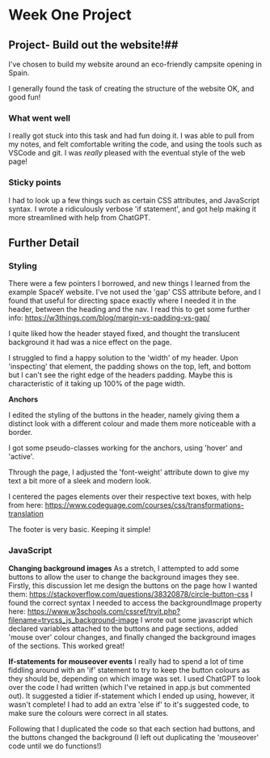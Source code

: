 # Week One Project

## Project- Build out the website!##

I've chosen to build my website around an eco-friendly campsite opening in Spain.

I generally found the task of creating the structure of the website OK, and good fun!

### What went well

I really got stuck into this task and had fun doing it.
I was able to pull from my notes, and felt comfortable writing the code, and using the tools such as VSCode and git.
I was _really_ pleased with the eventual style of the web page!

### Sticky points

I had to look up a few things such as certain CSS attributes, and JavaScript syntax.
I wrote a ridiculously verbose 'if statement', and got help making it more streamlined with help from ChatGPT.

## Further Detail

### Styling

There were a few pointers I borrowed, and new things I learned from the example SpaceY website.
I've not used the 'gap' CSS attribute before, and I found that useful for directing space exactly where I needed it in the header, between the heading and the nav.
I read this to get some further info: https://w3things.com/blog/margin-vs-padding-vs-gap/

I quite liked how the header stayed fixed, and thought the translucent background it had was a nice effect on the page.

I struggled to find a happy solution to the 'width' of my header. Upon 'inspecting' that element, the padding shows on the top, left, and bottom but I can't see the right edge of the headers padding.
Maybe this is characteristic of it taking up 100% of the page width.

**Anchors**

I edited the styling of the buttons in the header, namely giving them a distinct look with a different colour and made them more noticeable with a border.

I got some pseudo-classes working for the anchors, using 'hover' and 'active'.

Through the page, I adjusted the 'font-weight' attribute down to give my text a bit more of a sleek and modern look.

I centered the pages <a> elements over their respective text boxes, with help from here: https://www.codeguage.com/courses/css/transformations-translation

The footer is very basic. Keeping it simple!

### JavaScript

**Changing background images**
As a stretch, I attempted to add some buttons to allow the user to change the background images they see.
Firstly, this discussion let me design the buttons on the page how I wanted them: https://stackoverflow.com/questions/38320878/circle-button-css
I found the correct syntax I needed to access the backgroundImage property here: https://www.w3schools.com/cssref/tryit.php?filename=trycss_js_background-image
I wrote out some javascript which declared variables attached to the buttons and page sections, added 'mouse over' colour changes, and finally changed the background images of the sections. This worked great!

**If-statements for mouseover events**
I really had to spend a lot of time fiddling around with an 'if' statement to try to keep the button colours as they should be, depending on which image was set.
I used ChatGPT to look over the code I had written (which I've retained in app.js but commented out). It suggested a tidier if-statement which I ended up using, however, it wasn't complete!
I had to add an extra 'else if' to it's suggested code, to make sure the colours were correct in all states.

Following that I duplicated the code so that each section had buttons, and the buttons changed the background (I left out duplicating the 'mouseover' code until we do functions!)
